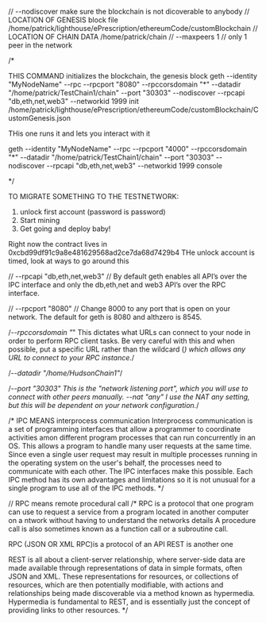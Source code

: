 // --nodiscover make sure the blockchain is not dicoverable to anybody
// LOCATION OF GENESIS block file /home/patrick/lighthouse/ePrescription/ethereumCode/customBlockchain
// LOCATION OF CHAIN DATA /home/patrick/chain
// --maxpeers 1 // only 1 peer in the network


/*

THIS COMMAND initializes the blockchain, the genesis block
geth --identity "MyNodeName" --rpc --rpcport "8080" --rpccorsdomain "*" --datadir "/home/patrick/TestChain1/chain" --port "30303" --nodiscover --rpcapi "db,eth,net,web3" --networkid 1999 init /home/patrick/lighthouse/ePrescription/ethereumCode/customBlockchain/CustomGenesis.json

THis one runs it and lets you interact with it

geth --identity "MyNodeName" --rpc --rpcport "4000" --rpccorsdomain "*" --datadir "/home/patrick/TestChain1/chain" --port "30303" --nodiscover --rpcapi "db,eth,net,web3" --networkid 1999 console

*/

TO MIGRATE SOMETHING TO THE TESTNETWORK:

1) unlock first account (password is password)
2) Start mining
3) Get going and deploy baby!

Right now the contract lives in 0xcbd99df91c9a8e481629568ad2ce7da68d7429b4
THe unlock account is timed, look at ways to go around this


// --rpcapi "db,eth,net,web3" // By default geth enables all API’s over the IPC interface and only the db,eth,net and web3 API’s over the RPC interface.


// --rpcport "8080"
// Change 8000 to any port that is open on your network. The default for geth is 8080 and althzero is 8545.

/*--rpccorsdomain "*"
This dictates what URLs can connect to your node in order to perform RPC client tasks.
 Be very careful with this and when possible,
 put a specific URL rather than the wildcard (*) which allows any URL to connect to your RPC instance.*/

/*--datadir "/home/HudsonChain1"*/


/*--port "30303"
This is the "network listening port", which you will use to connect with other peers manually.
--nat "any"
I use the NAT any setting, but this will be dependent on your network configuration.*/


/* IPC MEANS interprocess communication
Interprocess communication is a set of programming interfaces  that allow a programmer  to coordinate activities  amon
different program processes that can run concurrently in an OS. This allows a program to handle many user
 requests at the same time. Since even a single user request may result in multiple processes running
 in the operating system on the user's behalf, the processes need to communicate with each other.
 The IPC interfaces make this possible. Each IPC method has its own advantages
 and limitations so it is not unusual for a single program to use all of the IPC methods.
*/

// RPC means remote procedural call
/* RPC is a protocol that one program can use to request a service from a program
located in another computer on a ntwork without having to understand the networks details
A procedure call is also sometimes known as a function call or a subroutine call.

RPC (JSON OR XML RPC)is a protocol of an API
REST is another one


REST is all about a client-server relationship, where server-side data are made
 available through representations of data in simple formats, often JSON and XML.
 These representations for resources, or collections of resources, which are then potentially modifiable,
  with actions and relationships being made discoverable via a method known as hypermedia.
  Hypermedia is fundamental to REST, and is essentially just the concept of providing links to other resources. */

